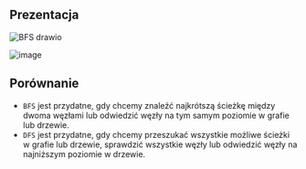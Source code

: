 ## Prezentacja

![BFS drawio](https://github.com/NedzaBartlomiej/BFS-DFS/assets/86315326/286d9d18-e496-4b68-87b7-d9572da0b954)

![image](https://github.com/NedzaBartlomiej/BFS-DFS/assets/86315326/01c6ce0f-aed5-4ed2-bfb1-1e6672d4dad7)



## Porównanie
- `BFS` jest przydatne, gdy chcemy znaleźć najkrótszą ścieżkę między dwoma węzłami lub odwiedzić węzły na tym samym poziomie w grafie lub drzewie.
- `DFS` jest przydatne, gdy chcemy przeszukać wszystkie możliwe ścieżki w grafie lub drzewie, sprawdzić wszystkie węzły lub odwiedzić węzły na najniższym poziomie w drzewie.
